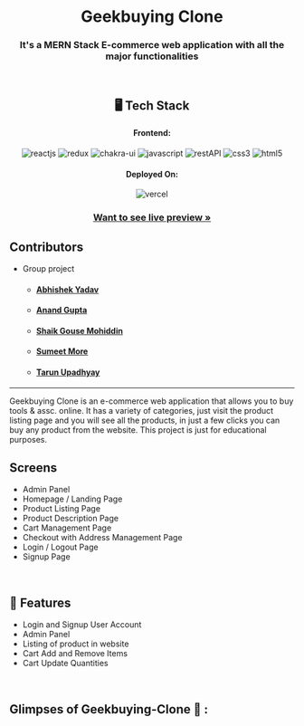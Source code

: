 <h1 align="center">Geekbuying Clone</h1>

<h3 align="center">It's a MERN Stack E-commerce web application with all the major functionalities</h3>

<br />

<h2 align="center">🖥️ Tech Stack</h2>


<h4 align="center">Frontend:</h4>

<p align="center">
  <img src="https://img.shields.io/badge/React-20232A?style=for-the-badge&logo=react&logoColor=61DAFB" alt="reactjs" />
  <img src="https://img.shields.io/badge/Redux-593D88?style=for-the-badge&logo=redux&logoColor=white" alt="redux" />
  <img src="https://img.shields.io/badge/Chakra%20UI-3bc7bd?style=for-the-badge&logo=chakraui&logoColor=white" alt="chakra-ui" />
  <img src="https://img.shields.io/badge/JavaScript-323330?style=for-the-badge&logo=javascript&logoColor=F7DF1E" alt="javascript" />
  <img src="https://img.shields.io/badge/Rest_API-02303A?style=for-the-badge&logo=react-router&logoColor=white" alt="restAPI" />
  <img src="https://img.shields.io/badge/CSS3-1572B6?style=for-the-badge&logo=css3&logoColor=white" alt="css3" />
  <img src="https://img.shields.io/badge/HTML5-E34F26?style=for-the-badge&logo=html5&logoColor=white" alt="html5" />
</p>


<h4 align="center">Deployed On:</h4>

<p align="center">
  <img src="https://img.shields.io/badge/Netlify-00C7B7?style=for-the-badge&logo=netlify&logoColor=white" alt="vercel" />
</p>

<h3 align="center"><a href="https://the-great-tarunu88-gmail-com-site-a4747.netlify.app/"><strong>Want to see live preview »</strong></a></h3>

## Contributors
- Group project
   - <h4><a href="https://github.com/abhishekyadav001"><strong>Abhishek Yadav</strong></a></h4>
   - <h4><a href="https://github.com/Anandgupta09070"><strong>Anand Gupta</strong></a></h4>
   - <h4><a href="https://github.com/gouseimmu"><strong>Shaik Gouse Mohiddin</strong></a></h4>
   - <h4><a href="https://github.com/sumeetmore1997"><strong>Sumeet More</strong></a></h4>
   - <h4><a href="https://github.com/tarun-upadhyay"><strong>Tarun Upadhyay</strong></a></h4>
---
Geekbuying Clone is an e-commerce web application that allows you to buy tools & assc. online. It has a variety of categories, just visit the product listing page and you will see all the products, in just a few clicks you can buy any product from the website. This project is just for educational purposes.

## Screens 
- Admin Panel
- Homepage / Landing Page
- Product Listing Page 
- Product Description Page
- Cart Management Page
- Checkout with Address Management Page
- Login / Logout Page
- Signup Page

<br />

## 🚀 Features
- Login and Signup User Account
- Admin Panel
- Listing of product in website
- Cart Add and Remove Items 
- Cart Update Quantities 

<br />

## Glimpses of Geekbuying-Clone 🙈 :
